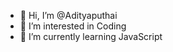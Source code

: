 - 👋 Hi, I’m @Adityaputhai
- 👀 I’m interested in Coding
- 🌱 I’m currently learning JavaScript

<!---
Adityaputhai/Adityaputhai is a ✨ special ✨ repository because its `README.md` (this file) appears on your GitHub profile.
You can click the Preview link to take a look at your changes.
--->
